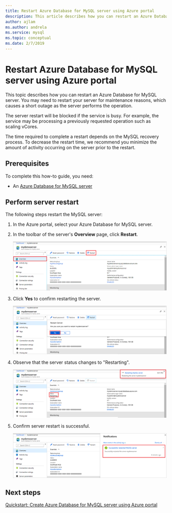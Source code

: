 ```yaml
---
title: Restart Azure Database for MySQL server using Azure portal
description: This article describes how you can restart an Azure Database for MySQL server using the Azure Portal.
author: ajlam
ms.author: andrela
ms.service: mysql
ms.topic: conceptual
ms.date: 2/7/2019
---
```


# Restart Azure Database for MySQL server using Azure portal
This topic describes how you can restart an Azure Database for MySQL server. You may need to restart your server for maintenance reasons, which causes a short outage as the server performs the operation.

The server restart will be blocked if the service is busy. For example, the service may be processing a previously requested operation such as scaling vCores.

The time required to complete a restart depends on the MySQL recovery process. To decrease the restart time, we recommend you minimize the amount of activity occurring on the server prior to the restart.

## Prerequisites
To complete this how-to guide, you need:
- An [Azure Database for MySQL server](quickstart-create-mysql-server-database-using-azure-portal.md)

## Perform server restart

The following steps restart the MySQL server:

1. In the Azure portal, select your Azure Database for MySQL server.

2. In the toolbar of the server's **Overview** page, click **Restart**.

   ![Azure Database for MySQL - Overview - Restart button](./media/howto-restart-server-portal/2-server.png)

3. Click **Yes** to confirm restarting the server.

   ![Azure Database for MySQL - Restart confirm](./media/howto-restart-server-portal/3-restart-confirm.png)

4. Observe that the server status changes to "Restarting".

   ![Azure Database for MySQL - Restart status](./media/howto-restart-server-portal/4-restarting-status.png)

5. Confirm server restart is successful.

   ![Azure Database for MySQL - Restart success](./media/howto-restart-server-portal/5-restart-success.png)

## Next steps

[Quickstart: Create Azure Database for MySQL server using Azure portal](./quickstart-create-mysql-server-database-using-azure-portal.md)